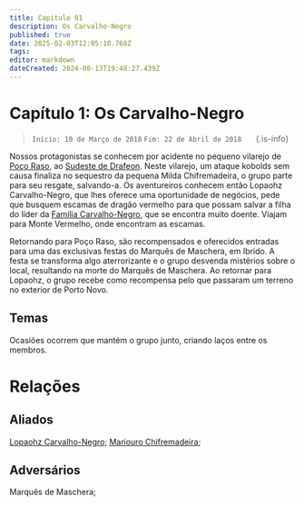 ```yaml
---
title: Capitulo 01
description: Os Carvalho-Negro
published: true
date: 2025-02-03T12:05:10.768Z
tags: 
editor: markdown
dateCreated: 2024-08-13T19:48:27.439Z
---
```


<!-- SUBTITLE: Os Carvalho Negro -->

# Capítulo 1: Os Carvalho-Negro

>  `Início: 10 de Março de 2018`
>  `Fim: 22 de Abril de 2018   `
{.is-info}

Nossos protagonistas se conhecem por acidente no pequeno vilarejo de [Poço Raso](/lugares/plano-material/drafeon/sudeste-de-drafeon/poco-raso-vilarejo#poco-raso), ao [Sudeste de Drafeon](/lugares/plano-material/drafeon/sudeste-de-drafeon#sudeste-de-drafeon). Neste vilarejo, um ataque kobolds sem causa finaliza no sequestro da pequena Milda Chifremadeira, o grupo parte para seu resgate, salvando-a.   Os aventureiros conhecem então Lopaohz Carvalho-Negro, que lhes oferece uma oportunidade de negócios, pede que busquem escamas de dragão vermelho para que possam salvar a filha do líder da [Família Carvalho-Negro](/faccoes/faccoes-familiares/familia-carvalho-negro#familia-carvalho-negro), que se encontra muito doente. Viajam para Monte Vermelho, onde encontram as escamas. 

Retornando para Poço Raso, são recompensados e oferecidos entradas para uma das exclusivas festas do Marquês de Maschera, em Ibrido. A festa se transforma algo aterrorizante e o grupo desvenda mistérios sobre o local, resultando na morte do Marquês de Maschera. Ao retornar para Lopaohz, o grupo recebe como recompensa pelo que passaram um terreno no exterior de Porto Novo.

## Temas
Ocasiões ocorrem que mantém o grupo junto, criando laços entre os membros.

# Relações

## Aliados
[Lopaohz Carvalho-Negro](/individuos/lopaohz-carvalho-negro#lopaohz-carvalho-negro); [Mariouro Chifremadeira](/individuos/mariouro-chifremadeira#mariouro-chifremadeira);

## Adversários
Marquês de Maschera;